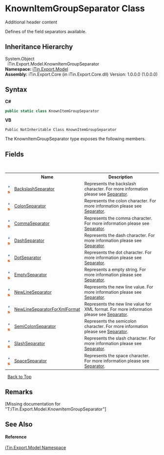# KnownItemGroupSeparator Class
Additional header content 

Defines of the field separators available.


## Inheritance Hierarchy
System.Object<br />&nbsp;&nbsp;iTin.Export.Model.KnownItemGroupSeparator<br />
**Namespace:**&nbsp;<a href="N_iTin_Export_Model">iTin.Export.Model</a><br />**Assembly:**&nbsp;iTin.Export.Core (in iTin.Export.Core.dll) Version: 1.0.0.0 (1.0.0.0)

## Syntax

**C#**<br />
``` C#
public static class KnownItemGroupSeparator
```

**VB**<br />
``` VB
Public NotInheritable Class KnownItemGroupSeparator
```

The KnownItemGroupSeparator type exposes the following members.


## Fields
&nbsp;<table><tr><th></th><th>Name</th><th>Description</th></tr><tr><td>![Public field](media/pubfield.gif "Public field")![Static member](media/static.gif "Static member")</td><td><a href="F_iTin_Export_Model_KnownItemGroupSeparator_BackslashSeparator">BackslashSeparator</a></td><td>
Represents the backslash character. For more information please see <a href="P_iTin_Export_Model_GroupItemModel_Separator">Separator</a>.</td></tr><tr><td>![Public field](media/pubfield.gif "Public field")![Static member](media/static.gif "Static member")</td><td><a href="F_iTin_Export_Model_KnownItemGroupSeparator_ColonSeparator">ColonSeparator</a></td><td>
Represents the colon character. For more information please see <a href="P_iTin_Export_Model_GroupItemModel_Separator">Separator</a>.</td></tr><tr><td>![Public field](media/pubfield.gif "Public field")![Static member](media/static.gif "Static member")</td><td><a href="F_iTin_Export_Model_KnownItemGroupSeparator_CommaSeparator">CommaSeparator</a></td><td>
Represents the comma character. For more information please see <a href="P_iTin_Export_Model_GroupItemModel_Separator">Separator</a>.</td></tr><tr><td>![Public field](media/pubfield.gif "Public field")![Static member](media/static.gif "Static member")</td><td><a href="F_iTin_Export_Model_KnownItemGroupSeparator_DashSeparator">DashSeparator</a></td><td>
Represents the dash character. For more information please see <a href="P_iTin_Export_Model_GroupItemModel_Separator">Separator</a>.</td></tr><tr><td>![Public field](media/pubfield.gif "Public field")![Static member](media/static.gif "Static member")</td><td><a href="F_iTin_Export_Model_KnownItemGroupSeparator_DotSeparator">DotSeparator</a></td><td>
Represents the dot character. For more information please see <a href="P_iTin_Export_Model_GroupItemModel_Separator">Separator</a>.</td></tr><tr><td>![Public field](media/pubfield.gif "Public field")![Static member](media/static.gif "Static member")</td><td><a href="F_iTin_Export_Model_KnownItemGroupSeparator_EmptySeparator">EmptySeparator</a></td><td>
Represents a empty string. For more information please see <a href="P_iTin_Export_Model_GroupItemModel_Separator">Separator</a>.</td></tr><tr><td>![Public field](media/pubfield.gif "Public field")![Static member](media/static.gif "Static member")</td><td><a href="F_iTin_Export_Model_KnownItemGroupSeparator_NewLineSeparator">NewLineSeparator</a></td><td>
Represents the new line value. For more information please see <a href="P_iTin_Export_Model_GroupItemModel_Separator">Separator</a>.</td></tr><tr><td>![Public field](media/pubfield.gif "Public field")![Static member](media/static.gif "Static member")</td><td><a href="F_iTin_Export_Model_KnownItemGroupSeparator_NewLineSeparatorForXmlFormat">NewLineSeparatorForXmlFormat</a></td><td>
Represents the new line value for XML format. For more information please see <a href="P_iTin_Export_Model_GroupItemModel_Separator">Separator</a>.</td></tr><tr><td>![Public field](media/pubfield.gif "Public field")![Static member](media/static.gif "Static member")</td><td><a href="F_iTin_Export_Model_KnownItemGroupSeparator_SemiColonSeparator">SemiColonSeparator</a></td><td>
Represents the semicolon character. For more information please see <a href="P_iTin_Export_Model_GroupItemModel_Separator">Separator</a>.</td></tr><tr><td>![Public field](media/pubfield.gif "Public field")![Static member](media/static.gif "Static member")</td><td><a href="F_iTin_Export_Model_KnownItemGroupSeparator_SlashSeparator">SlashSeparator</a></td><td>
Represents the slash character. For more information please see <a href="P_iTin_Export_Model_GroupItemModel_Separator">Separator</a>.</td></tr><tr><td>![Public field](media/pubfield.gif "Public field")![Static member](media/static.gif "Static member")</td><td><a href="F_iTin_Export_Model_KnownItemGroupSeparator_SpaceSeparator">SpaceSeparator</a></td><td>
Represents the space character. For more information please see <a href="P_iTin_Export_Model_GroupItemModel_Separator">Separator</a>.</td></tr></table>&nbsp;
<a href="#knownitemgroupseparator-class">Back to Top</a>

## Remarks
\[Missing <remarks> documentation for "T:iTin.Export.Model.KnownItemGroupSeparator"\]

## See Also


#### Reference
<a href="N_iTin_Export_Model">iTin.Export.Model Namespace</a><br />